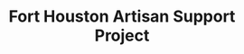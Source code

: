 ---
title: "Fort Houston Artisan Support Project"
url: /nashville/fort-houston-artisan-support-project/
shop: Kunst
---